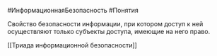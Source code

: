 #ИнформационнаяБезопасность #Понятия 

Свойство безопасности информации, при котором доступ к ней осуществляют только субъекты доступа, имеющие на него право.

[[Триада информационной безопасности]]